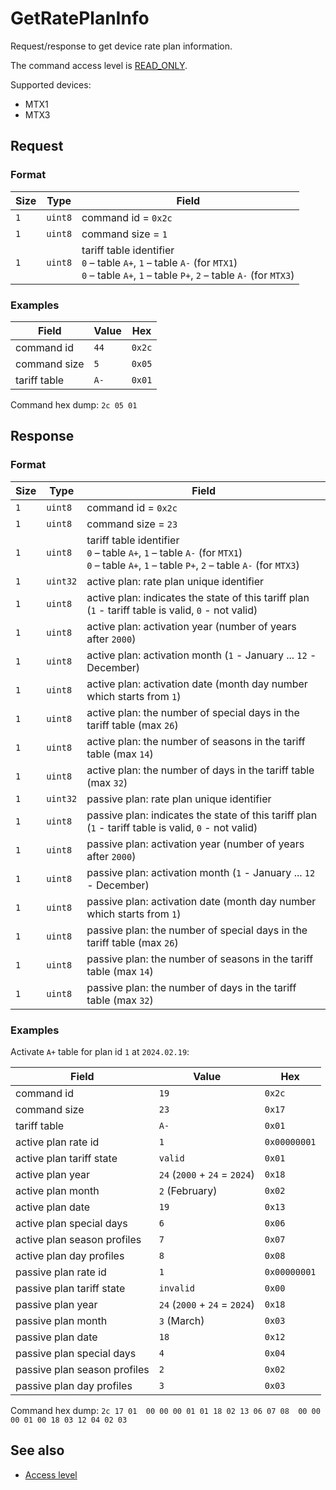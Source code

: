 # GetRatePlanInfo

Request/response to get device rate plan information.

The command access level is [READ_ONLY](../basics.md#command-access-level).

Supported devices:
- MTX1
- MTX3


## Request

### Format

| Size | Type    | Field                                                                                                                                                |
| ---- | ------- | ---------------------------------------------------------------------------------------------------------------------------------------------------- |
| `1`  | `uint8` | command id = `0x2c`                                                                                                                                  |
| `1`  | `uint8` | command size = `1`                                                                                                                                   |
| `1`  | `uint8` | tariff table identifier <br/> `0` – table `A+`, `1` – table `A-` (for `MTX1`)</br> `0` – table `A+`, `1` – table `P+`, `2` – table `A-` (for `MTX3`) |

### Examples

| Field        | Value | Hex    |
| ------------ | ----- | ------ |
| command id   | `44`  | `0x2c` |
| command size | `5`   | `0x05` |
| tariff table | `A-`  | `0x01` |

Command hex dump: `2c 05 01`


## Response

### Format

| Size | Type     | Field                                                                                                                                                |
| ---- | -------- | ---------------------------------------------------------------------------------------------------------------------------------------------------- |
| `1`  | `uint8`  | command id = `0x2c`                                                                                                                                  |
| `1`  | `uint8`  | command size = `23`                                                                                                                                  |
| `1`  | `uint8`  | tariff table identifier <br/> `0` – table `A+`, `1` – table `A-` (for `MTX1`)</br> `0` – table `A+`, `1` – table `P+`, `2` – table `A-` (for `MTX3`) |
| `1`  | `uint32` | active plan: rate plan unique identifier                                                                                                             |
| `1`  | `uint8`  | active plan: indicates the state of this tariff plan (`1` - tariff table is valid, `0` - not valid)                                                  |
| `1`  | `uint8`  | active plan: activation year (number of years after `2000`)                                                                                          |
| `1`  | `uint8`  | active plan: activation month (`1` - January ... `12` - December)                                                                                    |
| `1`  | `uint8`  | active plan: activation date (month day number which starts from `1`)                                                                                |
| `1`  | `uint8`  | active plan: the number of special days in the tariff table (max `26`)                                                                               |
| `1`  | `uint8`  | active plan: the number of seasons in the tariff table (max `14`)                                                                                    |
| `1`  | `uint8`  | active plan: the number of days in the tariff table (max `32`)                                                                                       |
| `1`  | `uint32` | passive plan: rate plan unique identifier                                                                                                            |
| `1`  | `uint8`  | passive plan: indicates the state of this tariff plan (`1` - tariff table is valid, `0` - not valid)                                                 |
| `1`  | `uint8`  | passive plan: activation year (number of years after `2000`)                                                                                         |
| `1`  | `uint8`  | passive plan: activation month (`1` - January ... `12` - December)                                                                                   |
| `1`  | `uint8`  | passive plan: activation date (month day number which starts from `1`)                                                                               |
| `1`  | `uint8`  | passive plan: the number of special days in the tariff table (max `26`)                                                                              |
| `1`  | `uint8`  | passive plan: the number of seasons in the tariff table (max `14`)                                                                                   |
| `1`  | `uint8`  | passive plan: the number of days in the tariff table (max `32`)                                                                                      |

### Examples

Activate `A+` table for plan id `1` at `2024.02.19`:

| Field                        | Value                         | Hex          |
| ---------------------------- | ----------------------------- | ------------ |
| command id                   | `19`                          | `0x2c`       |
| command size                 | `23`                          | `0x17`       |
| tariff table                 | `A-`                          | `0x01`       |
| active plan rate id          | `1`                           | `0x00000001` |
| active plan tariff state     | `valid`                       | `0x01`       |
| active plan year             | `24` (`2000` + `24` = `2024`) | `0x18`       |
| active plan month            | `2` (February)                | `0x02`       |
| active plan date             | `19`                          | `0x13`       |
| active plan special days     | `6`                           | `0x06`       |
| active plan season profiles  | `7`                           | `0x07`       |
| active plan day profiles     | `8`                           | `0x08`       |
| passive plan rate id         | `1`                           | `0x00000001` |
| passive plan tariff state    | `invalid`                     | `0x00`       |
| passive plan year            | `24` (`2000` + `24` = `2024`) | `0x18`       |
| passive plan month           | `3` (March)                   | `0x03`       |
| passive plan date            | `18`                          | `0x12`       |
| passive plan special days    | `4`                           | `0x04`       |
| passive plan season profiles | `2`                           | `0x02`       |
| passive plan day profiles    | `3`                           | `0x03`       |

Command hex dump: `2c 17 01  00 00 00 01 01 18 02 13 06 07 08  00 00 00 01 00 18 03 12 04 02 03`


## See also

* [Access level](../basics.md#command-access-level)

